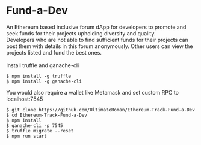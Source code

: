 # Fund-a-Dev
An Ethereum based inclusive forum dApp for developers to promote and seek funds for their projects upholding diversity and quality.
</br>
Developers who are not able to find sufficient funds for their projects can post them with details in this forum anonymously. Other users can view the projects listed and fund the best ones.
</br></br>
Install truffle and ganache-cli
```
$ npm install -g truffle
$ npm install -g ganache-cli
```
You would also require a wallet like Metamask and set custom RPC to localhost:7545

```
$ git clone https://github.com/UltimateRoman/Ethereum-Track-Fund-a-Dev
$ cd Ethereum-Track-Fund-a-Dev
$ npm install
$ ganache-cli -p 7545
$ truffle migrate --reset
$ npm run start
```
